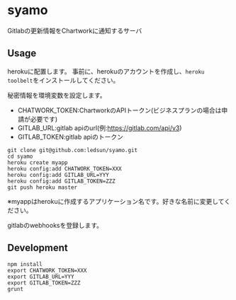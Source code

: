 syamo
=====

Gitlabの更新情報をChartworkに通知するサーバ

## Usage

herokuに配置します。
事前に、herokuのアカウントを作成し、`heroku toolbelt`をインストールしてください。

秘密情報を環境変数を設定します。

- CHATWORK_TOKEN:ChartworkのAPIトークン(ビジネスプランの場合は申請が必要です)
- GITLAB_URL:gitlab apiのurl(例:https://gitlab.com/api/v3)
- GITLAB_TOKEN:gitlab apiのトークン


```
git clone git@github.com:ledsun/syamo.git
cd syamo
heroku create myapp
heroku config:add CHATWORK_TOKEN=XXX
heroku config:add GITLAB_URL=YYY
heroku config:add GITLAB_TOKEN=ZZZ
git push heroku master
```
※myappはherokuに作成するアプリケーション名です。好きな名前に変更してください。

gitlabのwebhooksを登録します。

## Development

```
npm install
export CHATWORK_TOKEN=XXX
export GITLAB_URL=YYY
export GITLAB_TOKEN=ZZZ
grunt
```
